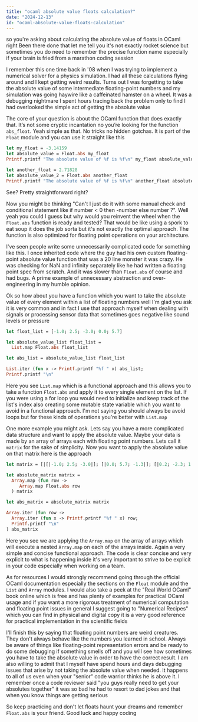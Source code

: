```yaml
---
title: "ocaml absolute value floats calculation?"
date: "2024-12-13"
id: "ocaml-absolute-value-floats-calculation"
---
```


so you're asking about calculating the absolute value of floats in OCaml right Been there done that let me tell you it's not exactly rocket science but sometimes you do need to remember the precise function name especially if your brain is fried from a marathon coding session

I remember this one time back in '08 when I was trying to implement a numerical solver for a physics simulation. I had all these calculations flying around and I kept getting weird results. Turns out I was forgetting to take the absolute value of some intermediate floating-point numbers and my simulation was going haywire like a caffeinated hamster on a wheel. It was a debugging nightmare I spent hours tracing back the problem only to find I had overlooked the simple act of getting the absolute value

The core of your question is about the OCaml function that does exactly that. It’s not some cryptic incantation no you’re looking for the function `abs_float`. Yeah simple as that. No tricks no hidden gotchas. It is part of the `Float` module and you can use it straight like this

```ocaml
let my_float = -3.14159
let absolute_value = Float.abs my_float
Printf.printf "The absolute value of %f is %f\n" my_float absolute_value

let another_float = 2.71828
let absolute_value_2 = Float.abs another_float
Printf.printf "The absolute value of %f is %f\n" another_float absolute_value_2
```

See? Pretty straightforward right?

Now you might be thinking "Can't I just do it with some manual check and conditional statement like if number < 0 then -number else number ?". Well yeah you could I guess but why would you reinvent the wheel when the `Float.abs` function is ready and tested? That would be like using a spork to eat soup it does the job sorta but it's not exactly the optimal approach. The function is also optimized for floating point operations on your architecture.

I've seen people write some unnecessarily complicated code for something like this. I once inherited code where the guy had his own custom floating-point absolute value function that was a 20 line monster it was crazy. He was checking for NaN and infinity separately like he had written a floating point spec from scratch. And it was slower than `Float.abs` of course and had bugs. A prime example of unnecessary abstraction and over-engineering in my humble opinion.

Ok so how about you have a function which you want to take the absolute value of every element within a list of floating numbers well I'm glad you ask it is very common and in fact I use that approach myself when dealing with signals or processing sensor data that sometimes goes negative like sound levels or pressure

```ocaml
let float_list = [-1.0; 2.5; -3.0; 0.0; 5.7]

let absolute_value_list float_list =
  List.map Float.abs float_list

let abs_list = absolute_value_list float_list

List.iter (fun x -> Printf.printf "%f " x) abs_list;
Printf.printf "\n"
```

Here you see `List.map` which is a functional approach and this allows you to take a function `Float.abs` and apply it to every single element on the list. If you were using a for loop you would need to initialize and keep track of the list's index also creating some mutable state variable which you want to avoid in a functional approach. I'm not saying you should always be avoid loops but for these kinds of operations you're better with `List.map`

One more example you might ask. Lets say you have a more complicated data structure and want to apply the absolute value. Maybe your data is made by an array of arrays each with floating point numbers. Lets call it `matrix` for the sake of simplicity. Now you want to apply the absolute value on that matrix here is the approach

```ocaml
let matrix = [|[|-1.0; 2.5; -3.0|]; [|0.0; 5.7; -1.3|]; [|0.2; -2.3; 1.5|]|]

let absolute_matrix matrix =
  Array.map (fun row ->
     Array.map Float.abs row
  ) matrix

let abs_matrix = absolute_matrix matrix

Array.iter (fun row ->
  Array.iter (fun x -> Printf.printf "%f " x) row;
  Printf.printf "\n"
) abs_matrix
```

Here you see we are applying the `Array.map` on the array of arrays which will execute a nested `Array.map` on each of the arrays inside. Again a very simple and concise functional approach. The code is clear concise and very explicit to what is happening inside it's very important to strive to be explicit in your code especially when working on a team.

As for resources I would strongly recommend going through the official OCaml documentation especially the sections on the `Float` module and the `List` and `Array` modules. I would also take a peek at the "Real World OCaml" book online which is free and has plenty of examples for practical OCaml usage and if you want a more rigorous treatment of numerical computation and floating point issues in general I suggest going to "Numerical Recipes" which you can find in physical and digital copy it is a very good reference for practical implementation in the scientific fields

I'll finish this by saying that floating point numbers are weird creatures. They don't always behave like the numbers you learned in school. Always be aware of things like floating-point representation errors and be ready to do some debugging if something smells off and you will see how sometimes you have to take the absolute value in order to have the correct result. I am also willing to admit that I myself have spend hours and days debugging issues that arise by not taking the absolute value when needed. It happens to all of us even when your "senior" code warrior thinks he is above it. I remember once a code reviewer said "you guys really need to get your absolutes together" it was so bad he had to resort to dad jokes and that when you know things are getting serious

So keep practicing and don't let floats haunt your dreams and remember `Float.abs` is your friend. Good luck and happy coding
